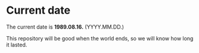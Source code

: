 # Current date

The current date is **1989.08.16.** (YYYY.MM.DD.)

This repository will be good when the world ends, so we will know how long it lasted.